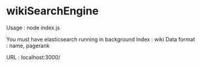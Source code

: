 # wikiSearchEngine
Usage : node index.js

You must have elasticsearch running in background
Index : wiki
Data format : name, pagerank

URL : localhost:3000/

